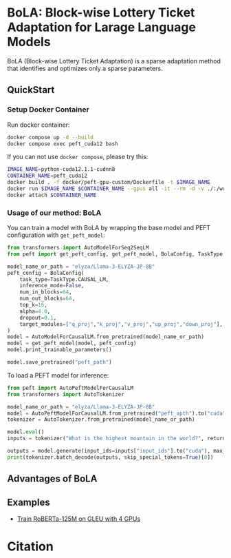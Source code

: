 # BoLA: **B**l**o**ck-wise **L**ottery Ticket **A**daptation for Larage Language Models

BoLA (Block-wise Lottery Ticket Adaptation) is a sparse adaptation method that identifies and optimizes only a sparse parameters.

## QuickStart
### Setup Docker Container
Run docker container:
```sh
docker compose up -d --build
docker compose exec peft_cuda12 bash
```
If you can not use `docker compose`, please try this:
```sh
IMAGE_NAME=python-cuda12.1.1-cudnn8
CONTAINER_NAME=peft_cuda12
docker build . -f docker/peft-gpu-custom/Dockerfile -t $IMAGE_NAME
docker run $IMAGE_NAME $CONTAINER_NAME --gpus all -it --rm -d -v ./:/workspace -v /workspace/.venv 
docker attach $CONTAINER_NAME
```

### Usage of our method: BoLA
You can train a model with BoLA by wrapping the base model and PEFT configuration with `get_peft_model`:
```py
from transformers import AutoModelForSeq2SeqLM
from peft import get_peft_config, get_peft_model, BolaConfig, TaskType

model_name_or_path = "elyza/Llama-3-ELYZA-JP-8B"
peft_config = BolaConfig(
    task_type=TaskType.CAUSAL_LM, 
    inference_mode=False, 
    num_in_blocks=64,
    num_out_blocks=64,
    top_k=16,
    alpha=4.0,
    dropout=0.1,
    target_modules=["q_proj","k_proj","v_proj","up_proj","down_proj"],
)
model = AutoModelForCausalLM.from_pretrained(model_name_or_path)
model = get_peft_model(model, peft_config)
model.print_trainable_parameters()

model.save_pretrained("peft_path")
```

To load a PEFT model for inference:
```py
from peft import AutoPeftModelForCausalLM
from transformers import AutoTokenizer

model_name_or_path = "elyza/Llama-3-ELYZA-JP-8B"
model = AutoPeftModelForCausalLM.from_pretrained("peft_apth").to("cuda")
tokenizer = AutoTokenizer.from_pretrained(model_name_or_path)

model.eval()
inputs = tokenizer("What is the highest mountain in the world?", return_tensors="pt")

outputs = model.generate(input_ids=inputs["input_ids"].to("cuda"), max_new_tokens=64)
print(tokenizer.batch_decode(outputs, skip_special_tokens=True)[0])
```

## Advantages of BoLA

## Examples
- [Train RoBERTa-125M on GLEU with 4 GPUs](experiments/roberta_gleu/README.custom.md)



# Citation
```bibtex 
```